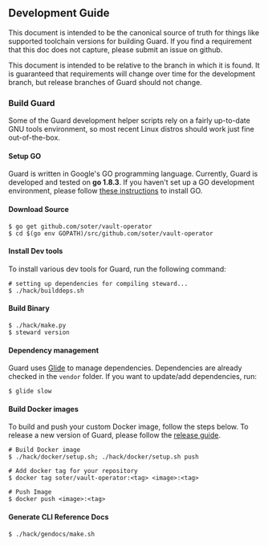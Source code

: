 ## Development Guide
This document is intended to be the canonical source of truth for things like supported toolchain versions for building Guard.
If you find a requirement that this doc does not capture, please submit an issue on github.

This document is intended to be relative to the branch in which it is found. It is guaranteed that requirements will change over time
for the development branch, but release branches of Guard should not change.

### Build Guard
Some of the Guard development helper scripts rely on a fairly up-to-date GNU tools environment, so most recent Linux distros should
work just fine out-of-the-box.

#### Setup GO
Guard is written in Google's GO programming language. Currently, Guard is developed and tested on **go 1.8.3**. If you haven't set up a GO
development environment, please follow [these instructions](https://golang.org/doc/code.html) to install GO.

#### Download Source

```console
$ go get github.com/soter/vault-operator
$ cd $(go env GOPATH)/src/github.com/soter/vault-operator
```

#### Install Dev tools
To install various dev tools for Guard, run the following command:

```console
# setting up dependencies for compiling steward...
$ ./hack/builddeps.sh
```

#### Build Binary
```
$ ./hack/make.py
$ steward version
```

#### Dependency management
Guard uses [Glide](https://github.com/Masterminds/glide) to manage dependencies. Dependencies are already checked in the `vendor` folder.
If you want to update/add dependencies, run:
```console
$ glide slow
```

#### Build Docker images
To build and push your custom Docker image, follow the steps below. To release a new version of Guard, please follow the [release guide](/docs/developer-guide/release.md).

```console
# Build Docker image
$ ./hack/docker/setup.sh; ./hack/docker/setup.sh push

# Add docker tag for your repository
$ docker tag soter/vault-operator:<tag> <image>:<tag>

# Push Image
$ docker push <image>:<tag>
```

#### Generate CLI Reference Docs
```console
$ ./hack/gendocs/make.sh
```
